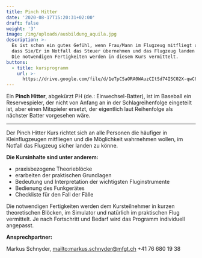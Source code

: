 ```yaml
---
title: Pinch Hitter
date: '2020-08-17T15:20:31+02:00'
draft: false
weight: '3'
image: /img/uploads/ausbildung_aquila.jpg
description: >-
  Es ist schon ein gutes Gefühl, wenn Frau/Mann im Flugzeug mitfliegt und weiss,
  dass Sie/Er im Notfall das Steuer übernehmen und das Flugzeug landen könnte.
  Die notwendigen Fertigkeiten werden in diesem Kurs vermittelt.
buttons:
  - title: kursprogramm
    url: >-
      https://drive.google.com/file/d/1eTpCSaORA0WAuzCItSd74ISC02X-qwC8/view?usp=sharing
---
```

Ein **Pinch Hitter**, abgekürzt PH (de.: Einwechsel-Batter), ist im Baseball ein Reservespieler, der nicht von Anfang an in der Schlagreihenfolge eingeteilt ist, aber einen Mitspieler ersetzt, der eigentlich laut Reihenfolge als nächster Batter vorgesehen wäre.

<hr>

Der Pinch Hitter Kurs richtet sich an alle Personen die häufiger in Kleinflugzeugen mitfliegen und die Möglichkeit wahrnehmen wollen, im Notfall das Flugzeug sicher landen zu könne.

**Die Kursinhalte sind unter anderem:**

* praxisbezogene Theorieblöcke
* erarbeiten der praktischen Grundlagen
* Bedeutung und Interpretation der wichtigsten Fluginstrumente
* Bedienung des Funkgerätes
* Checkliste für den Fall der Fälle

Die notwendigen Fertigkeiten werden dem Kursteilnehmer in kurzen theoretischen Blöcken, im Simulator und natürlich im praktischen Flug vermittelt. Je nach Fortschritt und Bedarf wird das Programm individuell angepasst.

**Ansprechpartner:**

Markus Schnyder, <mailto:markus.schnyder@mfgt.ch> +41 76 680 19 38
